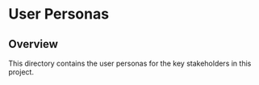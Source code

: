 # User Personas

## Overview
This directory contains the user personas for the key stakeholders in this project.
